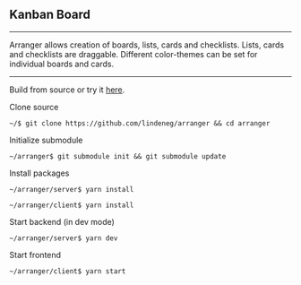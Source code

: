 ## Kanban Board

---

Arranger allows creation of boards, lists, cards and checklists. Lists, cards and checklists are draggable. Different color-themes can be set for individual boards and cards.

---

Build from source or try it [here](https://arranger.lindeneg.org/).

Clone source

`~/$ git clone https://github.com/lindeneg/arranger && cd arranger`

Initialize submodule

`~/arranger$ git submodule init && git submodule update`

Install packages

`~/arranger/server$ yarn install`

`~/arranger/client$ yarn install`

Start backend (in dev mode)

`~/arranger/server$ yarn dev`

Start frontend

`~/arranger/client$ yarn start`
